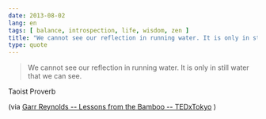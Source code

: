 ```yaml
---
date: 2013-08-02
lang: en
tags: [ balance, introspection, life, wisdom, zen ]
title: "We cannot see our reflection in running water. It is only in still"
type: quote
---
```


> We cannot see our reflection in running water. It is only in still
> water that we can see.

Taoist Proverb

(via [Garr Reynolds -- Lessons from the Bamboo --
TEDxTokyo](http://tedxtalks.ted.com/video/TEDxTokyo-Garr-Reynolds-Lessons)
)

